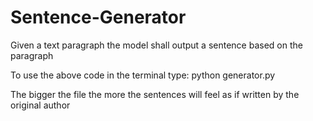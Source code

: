 # Sentence-Generator
Given a text paragraph the model shall output a sentence based on the paragraph

To use the above code in the terminal type: python generator.py <path to text file>

The bigger the file the more the sentences will feel as if written by the original author
